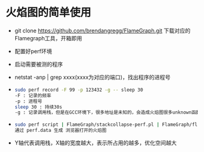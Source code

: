 # 火焰图的简单使用

- git clone https://github.com/brendangregg/FlameGraph.git 下载对应的Flamegraph工具，开箱即用

- 配置好perf环境

- 启动需要被测的程序

- netstat -anp | grep xxxx(xxxx为对应的端口)，找出程序的进程号

- ```bash
  sudo perf record -F 99 -p 123432 -g -- sleep 30
  -F : 记录的频率
  -p : 进程号
  sleep 30 : 持续30s
  -g : 记录调用栈，但是在GCC环境下，很多地址是未知的，会造成火焰图很多unknown函数，可以通过将 -g 改成 --call-graph dwarf 来生成一个更大更详细的火焰图
  ```

- ```bash
  sudo perf script | FlameGraph/stackcollapse-perf.pl | FlameGraph/flamegraph.pl > perf.svg
  通过 perf.data 生成 浏览器打开的火焰图
  ```

- Y轴代表调用栈，X轴的宽度越大，表示所占用的越多，优化空间越大

